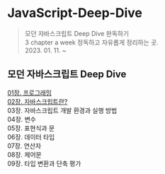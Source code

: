 # JavaScript-Deep-Dive
> 모던 자바스크립트 Deep Dive 완독하기 <br> 
> 3 chapter a week 정독하고 자유롭게 정리하는 곳. <br> 
> 2023. 01. 11. ~


## 모던 자바스크립트 Deep Dive

[01장. 프로그래밍](https://github.com/sumin-dev/JavaScript-Deep-Dive/blob/main/01%EC%9E%A5.%20%ED%94%84%EB%A1%9C%EA%B7%B8%EB%9E%98%EB%B0%8D.md)  
[02장. 자바스크립트란?](https://github.com/sumin-dev/JavaScript-Deep-Dive/blob/main/02%EC%9E%A5.%20%EC%9E%90%EB%B0%94%EC%8A%A4%ED%81%AC%EB%A6%BD%ED%8A%B8%EB%9E%80%3F.md)  
03장. 자바스크립트 개발 환경과 실행 방법  
04장. 변수  
05장. 표현식과 문  
06장. 데이터 타입  
07장. 연산자  
08장. 제어문  
09장. 타입 변환과 단축 평가  
